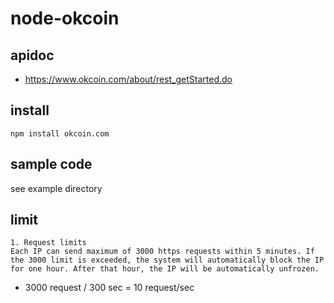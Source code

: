 # node-okcoin

## apidoc

* https://www.okcoin.com/about/rest_getStarted.do

## install

```
npm install okcoin.com
```

## sample code

see example directory

## limit

```
1. Request limits
Each IP can send maximum of 3000 https requests within 5 minutes. If the 3000 limit is exceeded, the system will automatically block the IP for one hour. After that hour, the IP will be automatically unfrozen.
```

* 3000 request / 300 sec = 10 request/sec
